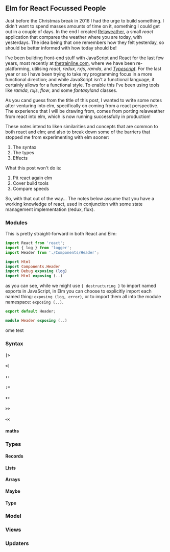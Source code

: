 ## Elm for React Focussed People

Just before the Christmas break in 2016 I had the urge to build something. I didn't want to spend masses amounts of time on it, something I could get out in a couple of days. In the end I created [Relaweather](https://relaweather.com), a small _react_ application that compares the weather where you are today, with yesterdays. The idea being that one remembers how they felt yesterday, so should be better informed with how today should be!

I've been building front-end stuff with JavaScript and React for the last few years, most recently at [thetrainline.com](https://thetrainline.ccom), where we have been re-platforming, utilising _react_, _redux_, _rxjs_, _ramda_, and _[Typescript](https://engineering.thetrainline.com/2017/01/13/trainline-replatforming-our-front-end-journey/)_. For the last year or so I have been trying to take my programming focus in a more functional direction; and while JavaScript isn't a functional language, it certainly allows for a functional style. To enable this I've been using tools like _ramda_, _rxjs_, _flow_, and some _fantasyland_ classes.

As you cand guess from the title of this post, I wanted to write some notes after venturing into elm, specifically on coming from a react perspective. The experience that I will be drawing from, comes from porting relaweather from react into elm, which is now running successfully in production!

These notes intend to liken similarities and concepts that are common to both react and elm; and also to break down some of the barriers that stopped me from experimenting with elm sooner:

1. The syntax
2. The types
3. Effects

What this post won't do is: 

1. Pit react again elm
2. Cover build tools
3. Compare speeds

So, with that out of the way... The notes below assume that you have a working knowledge of react, used in conjunction with some state management implementation (redux, flux).

### Modules

This is pretty straight-forward in both React and Elm:
```javascript
import React from 'react';
import { log } from 'logger';
import Header from './Components/Header';
```
```elm
import Html
import Components.Header
import Debug exposing (log)
import Html exposing (..)
```

as you can see, while we might use `{ destructuring }` to import named exports in JavaScript, in Elm you can choose to explicitly import each named thing: `exposing (log, error)`, or to import them all into the module namespace: `exposing (..)`.

```javascript
export default Header;
```

```elm
module Header exposing (..)
```

ome test


### Syntax
#### `|>`
#### `<|`
#### `::`
#### `:=`
#### `++`
#### `>>`
#### `<<`
#### maths

### Types
#### Records
#### Lists
#### Arrays
#### Maybe
#### Type

### Model

### Views

### Updaters
